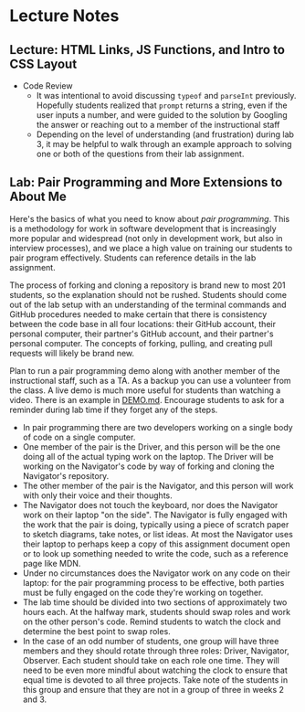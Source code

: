 # Lecture Notes

## Lecture: HTML Links, JS Functions, and Intro to CSS Layout

* Code Review
  * It was intentional to avoid discussing `typeof` and `parseInt` previously. Hopefully students realized that `prompt` returns a string, even if the user inputs a number, and were guided to the solution by Googling the answer or reaching out to a member of the instructional staff
  * Depending on the level of understanding (and frustration) during lab 3, it may be helpful to walk through an example approach to solving one or both of the questions from their lab assignment.

## Lab: Pair Programming and More Extensions to About Me

Here's the basics of what you need to know about *pair programming*. This is a methodology for work in software development that is increasingly more popular and widespread (not only in development work, but also in interview processes), and we place a high value on training our students to pair program effectively. Students can reference details in the lab assignment.

The process of forking and cloning a repository is brand new to most 201 students, so the explanation should not be rushed. Students should come out of the lab setup with an understanding of the terminal commands and GitHub procedures needed to make certain that there is consistency between the code base in all four locations: their GitHub account, their personal computer, their partner's GitHub account, and their partner's personal computer. The concepts of forking, pulling, and creating pull requests will likely be brand new.

Plan to run a pair programming demo along with another member of the instructional staff, such as a TA. As a backup you can use a volunteer from the class. A live demo is much more useful for students than watching a video. There is an example in [DEMO.md](./DEMO.md).  Encourage students to ask for a reminder during lab time if they forget any of the steps.

* In pair programming there are two developers working on a single body of code on a single computer.
* One member of the pair is the Driver, and this person will be the one doing all of the actual typing work on the laptop. The Driver will be working on the Navigator's code by way of forking and cloning the Navigator's repository.
* The other member of the pair is the Navigator, and this person will work with only their voice and their thoughts.
* The Navigator does not touch the keyboard, nor does the Navigator work on their laptop "on the side". The Navigator is fully engaged with the work that the pair is doing, typically using a piece of scratch paper to sketch diagrams, take notes, or list ideas. At most the Navigator uses their laptop to perhaps keep a copy of this assignment document open or to look up something needed to write the code, such as a reference page like MDN.
* Under no circumstances does the Navigator work on any code on their laptop: for the pair programming process to be effective, both parties must be fully engaged on the code they're working on together.
* The lab time should be divided into two sections of approximately two hours each. At the halfway mark, students should swap roles and work on the other person's code. Remind students to watch the clock and determine the best point to swap roles.
* In the case of an odd number of students, one group will have three members and they should rotate through three roles: Driver, Navigator, Observer. Each student should take on each role one time. They will need to be even more mindful about watching the clock to ensure that equal time is devoted to all three projects. Take note of the students in this group and ensure that they are not in a group of three in weeks 2 and 3.
